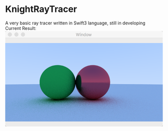 # KnightRayTracer
A very basic ray tracer written in Swift3 language, still in developing  
Current Result:  
![Image](https://github.com/WeakKnight/KnightRayTracer/blob/master/tracingResult.png?raw=true)
